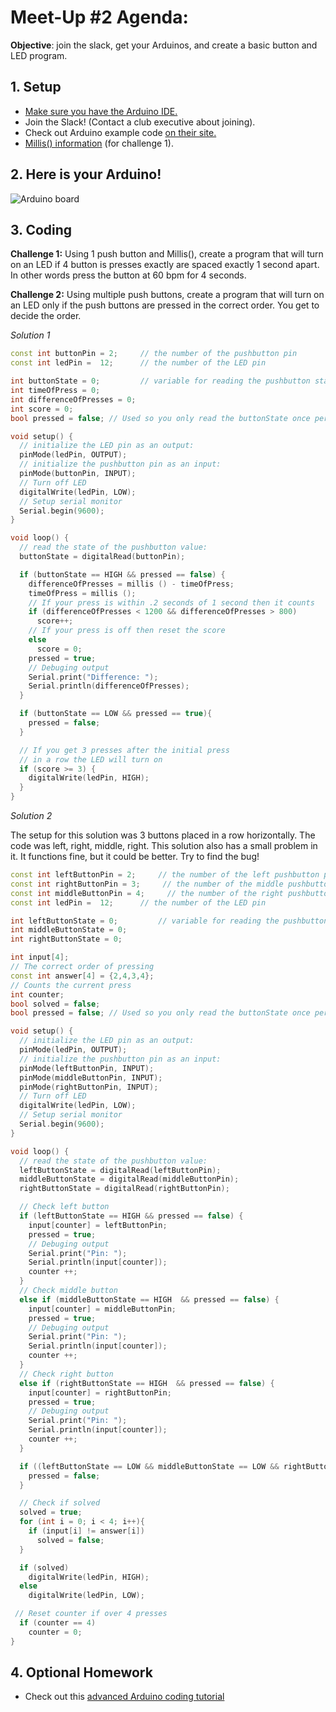 # Meet-Up #2 Agenda:

**Objective**: join the slack, get your Arduinos, and create a basic button and LED program.

## 1. Setup
* [Make sure you have the Arduino IDE.](https://www.arduino.cc/en/Main/Software)
* Join the Slack! (Contact a club executive about joining).
* Check out Arduino example code [on their site.](https://www.arduino.cc/en/Tutorial/BuiltInExamples)
* [Millis() information](https://www.arduino.cc/reference/en/language/functions/time/millis/) (for challenge 1).

## 2. Here is your Arduino!
![Arduino board](http://www.robocircuits.com/wp-content/uploads/2018/02/042014_1355_ArduinoGett1.png)

## 3. Coding
**Challenge 1:**
Using 1 push button and Millis(), create a program that will turn on an LED if 4 button is presses exactly are spaced exactly 1 second apart. In other words press the button at 60 bpm for 4 seconds.

**Challenge 2:**
Using multiple push buttons, create a program that will turn on an LED only if the push buttons are pressed in the correct order. You get to decide the order.

*Solution 1*

```c++
const int buttonPin = 2;     // the number of the pushbutton pin
const int ledPin =  12;      // the number of the LED pin

int buttonState = 0;         // variable for reading the pushbutton status
int timeOfPress = 0;
int differenceOfPresses = 0;
int score = 0;
bool pressed = false; // Used so you only read the buttonState once per push

void setup() {
  // initialize the LED pin as an output:
  pinMode(ledPin, OUTPUT);
  // initialize the pushbutton pin as an input:
  pinMode(buttonPin, INPUT);
  // Turn off LED
  digitalWrite(ledPin, LOW);
  // Setup serial monitor
  Serial.begin(9600);
}

void loop() {
  // read the state of the pushbutton value:
  buttonState = digitalRead(buttonPin);

  if (buttonState == HIGH && pressed == false) {
    differenceOfPresses = millis () - timeOfPress;
    timeOfPress = millis ();
    // If your press is within .2 seconds of 1 second then it counts
    if (differenceOfPresses < 1200 && differenceOfPresses > 800)
      score++;
    // If your press is off then reset the score
    else
      score = 0;
    pressed = true;
    // Debuging output
    Serial.print("Difference: ");
    Serial.println(differenceOfPresses);
  }

  if (buttonState == LOW && pressed == true){
    pressed = false;
  }

  // If you get 3 presses after the initial press
  // in a row the LED will turn on
  if (score >= 3) {
    digitalWrite(ledPin, HIGH);
  }
}
```

*Solution 2*

The setup for this solution was 3 buttons placed in a row horizontally. The code was left, right, middle, right.
This solution also has a small problem in it. It functions fine, but it could be better. Try to find the bug!
```c++
const int leftButtonPin = 2;     // the number of the left pushbutton pin
const int rightButtonPin = 3;     // the number of the middle pushbutton pin
const int middleButtonPin = 4;     // the number of the right pushbutton pin
const int ledPin =  12;      // the number of the LED pin

int leftButtonState = 0;         // variable for reading the pushbutton status
int middleButtonState = 0;
int rightButtonState = 0;

int input[4];
// The correct order of pressing
const int answer[4] = {2,4,3,4};
// Counts the current press
int counter;
bool solved = false;
bool pressed = false; // Used so you only read the buttonState once per push

void setup() {
  // initialize the LED pin as an output:
  pinMode(ledPin, OUTPUT);
  // initialize the pushbutton pin as an input:
  pinMode(leftButtonPin, INPUT);
  pinMode(middleButtonPin, INPUT);
  pinMode(rightButtonPin, INPUT);
  // Turn off LED
  digitalWrite(ledPin, LOW);
  // Setup serial monitor
  Serial.begin(9600);
}

void loop() {
  // read the state of the pushbutton value:
  leftButtonState = digitalRead(leftButtonPin);
  middleButtonState = digitalRead(middleButtonPin);
  rightButtonState = digitalRead(rightButtonPin);

  // Check left button
  if (leftButtonState == HIGH && pressed == false) {
    input[counter] = leftButtonPin;
    pressed = true;
    // Debuging output
    Serial.print("Pin: ");
    Serial.println(input[counter]);
    counter ++;
  }
  // Check middle button
  else if (middleButtonState == HIGH  && pressed == false) {
    input[counter] = middleButtonPin;
    pressed = true;
    // Debuging output
    Serial.print("Pin: ");
    Serial.println(input[counter]);
    counter ++;
  }
  // Check right button
  else if (rightButtonState == HIGH  && pressed == false) {
    input[counter] = rightButtonPin;
    pressed = true;
    // Debuging output
    Serial.print("Pin: ");
    Serial.println(input[counter]);
    counter ++;
  }

  if ((leftButtonState == LOW && middleButtonState == LOW && rightButtonState == LOW)&& pressed == true){
    pressed = false;
  }

  // Check if solved
  solved = true;
  for (int i = 0; i < 4; i++){
    if (input[i] != answer[i])
      solved = false;
  }

  if (solved)
    digitalWrite(ledPin, HIGH);
  else
    digitalWrite(ledPin, LOW);

 // Reset counter if over 4 presses
  if (counter == 4)
    counter = 0;
}
```

## 4. Optional Homework
* Check out this [advanced Arduino coding tutorial](https://www.youtube.com/watch?v=ZARTUnVUYT0&list=PLwnMi_b_qu7sfMQcoN8u7fiYEr1-vZYn_&index=9)
